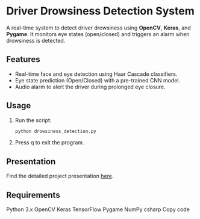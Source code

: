 # Driver Drowsiness Detection System

A real-time system to detect driver drowsiness using **OpenCV**, **Keras**, and **Pygame**. It monitors eye states (open/closed) and triggers an alarm when drowsiness is detected.

## Features
- Real-time face and eye detection using Haar Cascade classifiers.
- Eye state prediction (Open/Closed) with a pre-trained CNN model.
- Audio alarm to alert the driver during prolonged eye closure.

## Usage
1. Run the script:
   ```bash
   python drowsiness_detection.py
2. Press q to exit the program.

## Presentation
Find the detailed project presentation [here](https://github.com/fazilahd/Drowsiness-Detection-System/blob/main/DRIVER_ppt.pptx).

## Requirements
Python 3.x
OpenCV
Keras
TensorFlow
Pygame
NumPy
csharp
Copy code
